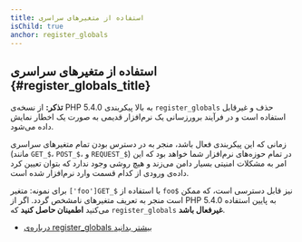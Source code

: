 ```yaml
---
title: استفاده از متغیرهای سراسری
isChild: true
anchor: register_globals
---
```


## استفاده از متغیرهای سراسری {#register_globals_title}

**تذکر:** از نسخه‌ی PHP 5.4.0 به بالا پیکربندی `register_globals` حذف و غیرقابل استفاده است و در فرآیند برورزسانی یک نرم‌افزار قدیمی به صورت یک اخطار نمایش داده می‌شود.

زمانی که این پیکربندی فعال باشد، منجر به در دسترس بودن تمام متغیرهای سراسری (مانند `GET_$`، `POST_$`، و `REQUEST_$`) در تمام حوزه‌های نرم‌افزار شما خواهد بود که این امر به مشکلات امنیتی بسیار دامن می‌زند و هیچ روشی وجود ندارد که بتوان تعیین کرد داده‌ی ورودی از کدام قسمت وارد نرم‌افزار شده است.

برای نمونه: متغیر `['foo']GET_$` با استفاده از `foo$` نیز قابل دسترسی است، که ممکن است منجر به تعریف متغیرهای نامشخص گردد. اگر از PHP 5.4.0 به پایین استفاده می‌کنید __اطمینان حاصل کنید__ که `register_globals` __غیرفعال باشد__.

* [درباره‌ی register_globals بیشتر بدانید](http://www.php.net/manual/en/security.globals.php)

